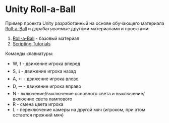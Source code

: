 # Unity Roll-a-Ball 
 Пример проекта Unity разработанный на основе обучающего материала [Roll-a-Ball](https://learn.unity.com/project/roll-a-ball?language=en) и дорабатываемые другоми материалами и проектами:
1. [Roll-a-Ball](https://learn.unity.com/project/roll-a-ball?language=en) - базовый материал
2. [Scripting Tutorials](https://learn.unity.com/project/beginner-gameplay-scripting?language=en)

Команды клавиатуры:
- W, &#129045; - движение игрока вперед
- S, &#129047; - движение игрока назад
- A, &#129044; - движение игрока влево
- D, &#129046; - движение игрока вправо
- N - включение/выключение основного света и выключение/вклюение света лампового
- R - смена цвета игрока
- L - переключение камеры на другой мяч (игроком, при этом остается прежний мяч)

